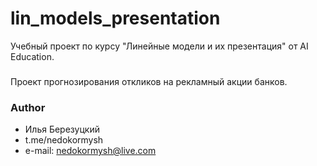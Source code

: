 # lin_models_presentation

Учебный проект по курсу "Линейные модели и их презентация" от AI Education.

###

Проект прогнозирования откликов на рекламный акции банков.

### Author 
* Илья Березуцкий
* t.me/nedokormysh
* e-mail: nedokormysh@live.com
